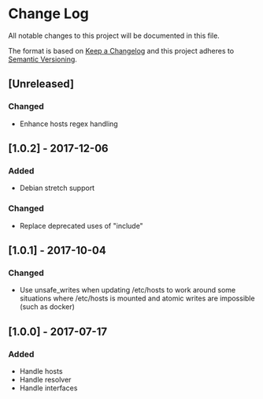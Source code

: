 # Change Log
All notable changes to this project will be documented in this file.

The format is based on [Keep a Changelog](http://keepachangelog.com/)
and this project adheres to [Semantic Versioning](http://semver.org/).

## [Unreleased]
### Changed
- Enhance hosts regex handling

## [1.0.2] - 2017-12-06
### Added
- Debian stretch support

### Changed
- Replace deprecated uses of "include"

## [1.0.1] - 2017-10-04
### Changed
- Use unsafe_writes when updating /etc/hosts to work around some situations
  where /etc/hosts is mounted and atomic writes are impossible (such as docker)

## [1.0.0] - 2017-07-17
### Added
- Handle hosts
- Handle resolver
- Handle interfaces
